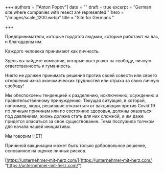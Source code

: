 +++
authors = ["Anton Popov"]
date = ""
draft = true
excerpt = "German site where companies with resect are represented "
hero = "/images/scale_1200.webp"
title = "Site for Germans "

+++

Предприниматели, которые гордятся людьми, которые работают на вас, и благодарны им.

Каждого человека принимают как личность.

Здесь вы найдете компании, которые выступают за свободу, личную ответственность и гуманность.

Никто не должен принимать решения против своей совести или своего отношения из-за экономических трудностей или страха за свою личную свободу!

Мы обеспокоены тенденцией к разделению, исключению, осуждению и правительственному принуждению. Текущая ситуация, в которой, например, люди, решившие отказаться от вакцинации против Covid 19 по личным причинам или по состоянию здоровья, должны оказаться под давлением, жизнь должна стать для них сложной, и им даже придется опасаться за свое существование. Тема послужила толчком для начала нашей инициативы.

Мы говорим НЕТ!

Причиной вакцинации может быть только добровольное решение, основанное на оценке личных рисков.

[https://unternehmer-mit-herz.com/](https://unternehmer-mit-herz.com/ "https://unternehmer-mit-herz.com/")